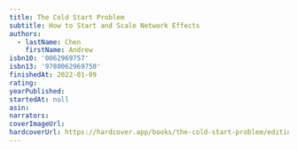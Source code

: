 ```yaml
---
title: The Cold Start Problem
subtitle: How to Start and Scale Network Effects
authors:
  - lastName: Chen
    firstName: Andrew
isbn10: '0062969757'
isbn13: '9780062969750'
finishedAt: 2022-01-09
rating:
yearPublished:
startedAt: null
asin:
narrators:
coverImageUrl:
hardcoverUrl: https://hardcover.app/books/the-cold-start-problem/editions/30445788
---
```

